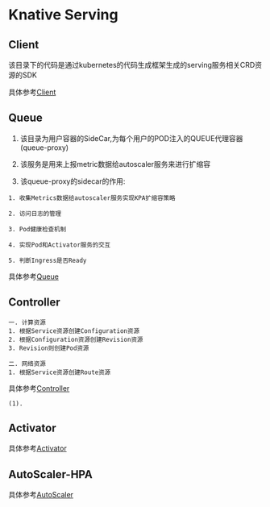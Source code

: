 # Knative Serving

## Client

该目录下的代码是通过kubernetes的代码生成框架生成的serving服务相关CRD资源的SDK

具体参考[Client](./client)

## Queue

1. 该目录为用户容器的SideCar,为每个用户的POD注入的QUEUE代理容器(queue-proxy)

2. 该服务是用来上报metric数据给autoscaler服务来进行扩缩容

3. 该queue-proxy的sidecar的作用:

```
1. 收集Metrics数据给autoscaler服务实现KPA扩缩容策略

2. 访问日志的管理

3. Pod健康检查机制

4. 实现Pod和Activator服务的交互

5. 判断Ingress是否Ready
```

具体参考[Queue](./queue-proxy/README.md)

## Controller

```
一. 计算资源
1. 根据Service资源创建Configuration资源
2. 根据Configuration资源创建Revision资源
3. Revision则创建Pod资源

二. 网络资源
1. 根据Service资源创建Route资源
```

具体参考[Controller](./controller/README.md)

```
(1). 
```

## Activator

具体参考[Activator](./activator/README.md)

## AutoScaler-HPA

具体参考[AutoScaler](./autoscaler-hpa/README.md)
